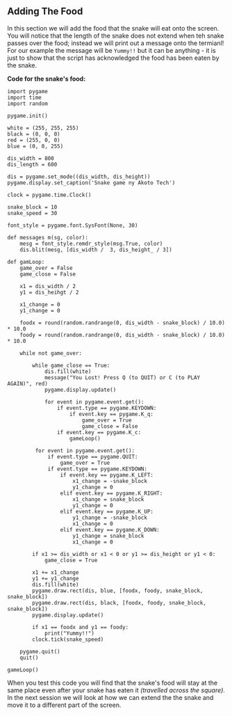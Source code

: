 ## Adding The Food ##
In this section we will add the food that the snake will eat onto the screen.  You will notice that the length of the snake does not extend when teh snake passes over the food; instead we will print out a message onto the termianl!
For our example the message will be `Yummy!!` but it can be anything - it is just to show that the script has acknowledged the food has been eaten by the snake.

**Code for the snake's food:**
```
import pygame
import time
import random

pygame.init()

white = (255, 255, 255)
black = (0, 0, 0)
red = (255, 0, 0)
blue = (0, 0, 255)

dis_width = 800
dis_length = 600

dis = pygame.set_mode((dis_width, dis_height))
pygame.display.set_caption('Snake game ny Akoto Tech')

clock = pygame.time.Clock()

snake_block = 10
snake_speed = 30

font_style = pygame.font.SysFont(None, 30)

def messages m(sg, color):
    mesg = font_style.remdr_style(msg.True, color)
    dis.blit(mesg, [dis_width /  3, dis_height_ / 3])

def gamLoop:    
    game_over = False
    game_close = False

    x1 = dis_width / 2
    y1 = dis_heihgt / 2

    x1_change = 0
    y1_change = 0

    foodx = round(random.randrange(0, dis_width - snake_block) / 10.0) * 10.0
    foody = round(random.randrange(0, dis_width - snake_block) / 10.0) * 10.0

    while not game_over:
    
        while game_close == True:
            dis.fill(white)
            message("You Lost! Press Q (to QUIT) or C (to PLAY AGAIN)", red)
            pygame.display.update()

            for event in pygame.event.get():
                if event.type == pygame.KEYDOWN:
                    if event.key == pygame.K_q:
                        game_over = True
                        game_close = False
                if event.key == pygame.K_c:
                    gameLoop()

         for event in pygame.event.get():
             if event.type == pygame.QUIT:
                 game_over = True
             if event.type == pygame.KEYDOWN:
                 if event.key == pygame.K_LEFT:
                     x1_change = -snake_block
                     y1_change = 0
                 elif event.key == pygame.K_RIGHT:
                     x1_change = snake_block
                     y1_change = 0
                 elif event.key == pygame.K_UP:
                     y1_change = -snake_block
                     x1_change = 0
                 elif event.key == pygame.K_DOWN:
                     y1_change = snake_block
                     x1_change = 0

        if x1 >= dis_width or x1 < 0 or y1 >= dis_height or y1 < 0:
            game_close = True

        x1 += x1_change
        y1 += y1_change
        dis.fill(white)
        pygame.draw.rect(dis, blue, [foodx, foody, snake_block, snake_block])
        pygame.draw.rect(dis, black, [foodx, foody, snake_block, snake_block])
        pygame.display.update()

        if x1 == foodx and y1 == foody:
            print("Yummy!!")
        clock.tick(snake_speed)

    pygame.quit()
    quit()

gameLoop()
```

When you test this code you will find that the snake's food will stay at the same place even after your snake has eaten it *(travelled across the square)*.  In the next session we will look at how we can extend the the snake and move it to a different part of the screen.
